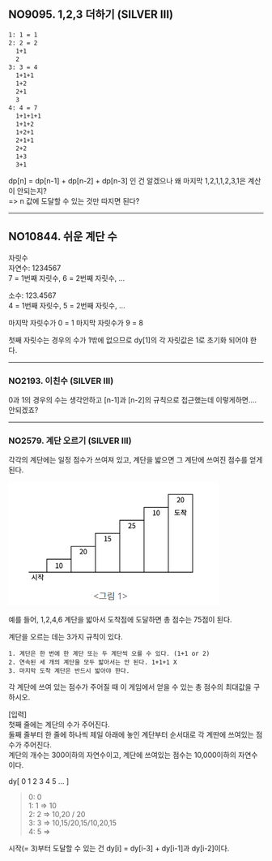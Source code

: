 ## NO9095. 1,2,3 더하기 (SILVER III)
```
1: 1 = 1
2: 2 = 2
  1+1
  2
3: 3 = 4
  1+1+1
  1+2
  2+1
  3
4: 4 = 7
  1+1+1+1
  1+1+2
  1+2+1
  2+1+1
  2+2
  1+3
  3+1
```

dp[n] = dp[n-1] + dp[n-2] + dp[n-3] 인 건 알겠으나 왜 마지막 1,2,1,1,2,3,1은 계산이 안되는지? <br/>
=> n 값에 도달할 수 있는 것만 따지면 된다?

---

## NO10844. 쉬운 계단 수
자릿수<br/>
자연수: 1234567<br/>
7 = 1번째 자릿수, 6 = 2번째 자릿수, ...

소수: 123.4567<br/>
4 = 1번째 자릿수, 5 = 2번째 자릿수, ...

마지막 자릿수가 0 = 1
마지막 자릿수가 9 = 8

첫째 자릿수는 경우의 수가 1밖에 없으므로 dy[1]의 각 자릿값은 1로 초기화 되어야 한다.


---

### NO2193. 이친수 (SILVER III)
0과 1의 경우의 수는 생각안하고 [n-1]과 [n-2]의 규칙으로 접근했는데 이렇게하면.... 안되겠죠?

---

### NO2579. 계단 오르기 (SILVER III)
각각의 계단에는 일정 점수가 쓰여져 있고, 계단을 밟으면 그 계단에 쓰여진 점수를 얻게 된다.

![img.png](img/img.png)

예를 들어, 1,2,4,6 계단을 밟아서 도착점에 도달하면 총 점수는 75점이 된다.

계단을 오르는 데는 3가지 규칙이 있다.
```
1. 계단은 한 번에 한 계단 또는 두 계단씩 오를 수 있다. (1+1 or 2)
2. 연속된 세 개의 계단을 모두 밟아서는 안 된다. 1+1+1 X
3. 마지막 도착 계단은 반드시 밟아야 한다. 
```
각 계단에 쓰여 있는 점수가 주어질 때 이 게임에서 얻을 수 있는 총 점수의 최대값을 구하시오.

[입력]<br/>
첫째 줄에는 계단의 수가 주어진다.<br/>
둘째 줄부터 한 줄에 하나씩 제일 아래에 놓인 계단부터 순서대로 각 계딴에 쓰여있는 점수가 주어진다.<br/>
계단의 개수는 300이하의 자연수이고, 계단에 쓰여있는 점수는 10,000이하의 자연수이다.

dy[ 0 1 2 3 4 5 ... ]<br/>
> 0: 0 <br/>
> 1: 1 => 10 <br/>
> 2: 2 => 10,20 / 20 <br/>
> 3: 3 => 10,15/20,15/10,20,15 <br/>
> 4: 5 => 

시작(= 3)부터 도달할 수 있는 건 dy[i] = dy[i-3] + dy[i-1]과 dy[i-2]이다.


